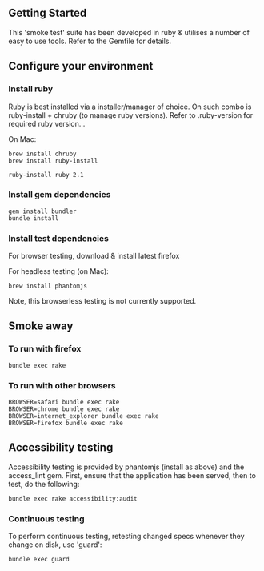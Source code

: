 ## Getting Started

This 'smoke test' suite has been developed in ruby & utilises a number of easy to use tools. Refer to the Gemfile for details.

## Configure your environment

### Install ruby

Ruby is best installed via a installer/manager of choice. On such combo is ruby-install + chruby (to manage ruby versions). Refer to .ruby-version for required ruby version...

On Mac:

    brew install chruby
    brew install ruby-install

    ruby-install ruby 2.1

### Install gem dependencies

    gem install bundler
    bundle install

### Install test dependencies

For browser testing, download & install latest firefox

For headless testing (on Mac):

    brew install phantomjs

Note, this browserless testing is not currently supported.

## Smoke away

### To run with firefox

    bundle exec rake

### To run with other browsers

    BROWSER=safari bundle exec rake
    BROWSER=chrome bundle exec rake
    BROWSER=internet_explorer bundle exec rake
    BROWSER=firefox bundle exec rake

## Accessibility testing

Accessibility testing is provided by phantomjs (install as above) and the access_lint gem.  First, ensure that the application has been served, then to test, do the following:

    bundle exec rake accessibility:audit

### Continuous testing

To perform continuous testing, retesting changed specs whenever they change on disk, use 'guard':

    bundle exec guard
